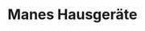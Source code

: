 ---
title: "Manes Hausgeräte"
url: /karlsruhe/manes-hausgeraete-durmersheimer-strasse/
shop: Elektronik
---